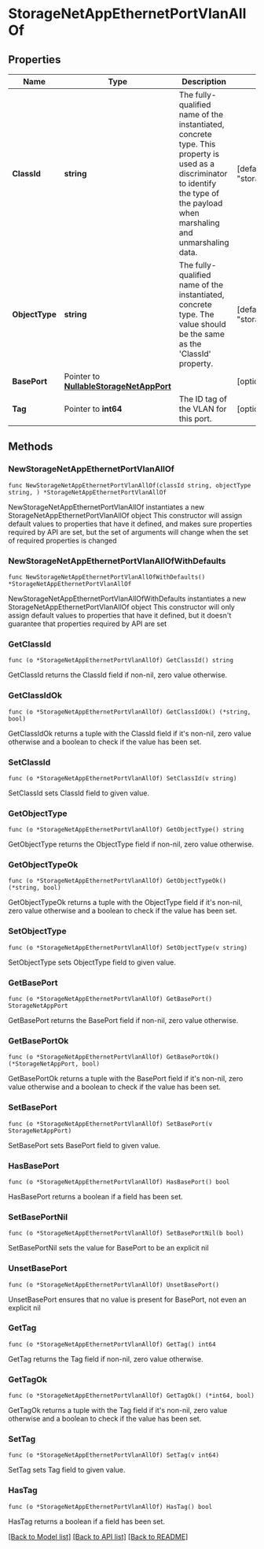 # StorageNetAppEthernetPortVlanAllOf

## Properties

Name | Type | Description | Notes
------------ | ------------- | ------------- | -------------
**ClassId** | **string** | The fully-qualified name of the instantiated, concrete type. This property is used as a discriminator to identify the type of the payload when marshaling and unmarshaling data. | [default to "storage.NetAppEthernetPortVlan"]
**ObjectType** | **string** | The fully-qualified name of the instantiated, concrete type. The value should be the same as the &#39;ClassId&#39; property. | [default to "storage.NetAppEthernetPortVlan"]
**BasePort** | Pointer to [**NullableStorageNetAppPort**](storage.NetAppPort.md) |  | [optional] 
**Tag** | Pointer to **int64** | The ID tag of the VLAN for this port. | [optional] 

## Methods

### NewStorageNetAppEthernetPortVlanAllOf

`func NewStorageNetAppEthernetPortVlanAllOf(classId string, objectType string, ) *StorageNetAppEthernetPortVlanAllOf`

NewStorageNetAppEthernetPortVlanAllOf instantiates a new StorageNetAppEthernetPortVlanAllOf object
This constructor will assign default values to properties that have it defined,
and makes sure properties required by API are set, but the set of arguments
will change when the set of required properties is changed

### NewStorageNetAppEthernetPortVlanAllOfWithDefaults

`func NewStorageNetAppEthernetPortVlanAllOfWithDefaults() *StorageNetAppEthernetPortVlanAllOf`

NewStorageNetAppEthernetPortVlanAllOfWithDefaults instantiates a new StorageNetAppEthernetPortVlanAllOf object
This constructor will only assign default values to properties that have it defined,
but it doesn't guarantee that properties required by API are set

### GetClassId

`func (o *StorageNetAppEthernetPortVlanAllOf) GetClassId() string`

GetClassId returns the ClassId field if non-nil, zero value otherwise.

### GetClassIdOk

`func (o *StorageNetAppEthernetPortVlanAllOf) GetClassIdOk() (*string, bool)`

GetClassIdOk returns a tuple with the ClassId field if it's non-nil, zero value otherwise
and a boolean to check if the value has been set.

### SetClassId

`func (o *StorageNetAppEthernetPortVlanAllOf) SetClassId(v string)`

SetClassId sets ClassId field to given value.


### GetObjectType

`func (o *StorageNetAppEthernetPortVlanAllOf) GetObjectType() string`

GetObjectType returns the ObjectType field if non-nil, zero value otherwise.

### GetObjectTypeOk

`func (o *StorageNetAppEthernetPortVlanAllOf) GetObjectTypeOk() (*string, bool)`

GetObjectTypeOk returns a tuple with the ObjectType field if it's non-nil, zero value otherwise
and a boolean to check if the value has been set.

### SetObjectType

`func (o *StorageNetAppEthernetPortVlanAllOf) SetObjectType(v string)`

SetObjectType sets ObjectType field to given value.


### GetBasePort

`func (o *StorageNetAppEthernetPortVlanAllOf) GetBasePort() StorageNetAppPort`

GetBasePort returns the BasePort field if non-nil, zero value otherwise.

### GetBasePortOk

`func (o *StorageNetAppEthernetPortVlanAllOf) GetBasePortOk() (*StorageNetAppPort, bool)`

GetBasePortOk returns a tuple with the BasePort field if it's non-nil, zero value otherwise
and a boolean to check if the value has been set.

### SetBasePort

`func (o *StorageNetAppEthernetPortVlanAllOf) SetBasePort(v StorageNetAppPort)`

SetBasePort sets BasePort field to given value.

### HasBasePort

`func (o *StorageNetAppEthernetPortVlanAllOf) HasBasePort() bool`

HasBasePort returns a boolean if a field has been set.

### SetBasePortNil

`func (o *StorageNetAppEthernetPortVlanAllOf) SetBasePortNil(b bool)`

 SetBasePortNil sets the value for BasePort to be an explicit nil

### UnsetBasePort
`func (o *StorageNetAppEthernetPortVlanAllOf) UnsetBasePort()`

UnsetBasePort ensures that no value is present for BasePort, not even an explicit nil
### GetTag

`func (o *StorageNetAppEthernetPortVlanAllOf) GetTag() int64`

GetTag returns the Tag field if non-nil, zero value otherwise.

### GetTagOk

`func (o *StorageNetAppEthernetPortVlanAllOf) GetTagOk() (*int64, bool)`

GetTagOk returns a tuple with the Tag field if it's non-nil, zero value otherwise
and a boolean to check if the value has been set.

### SetTag

`func (o *StorageNetAppEthernetPortVlanAllOf) SetTag(v int64)`

SetTag sets Tag field to given value.

### HasTag

`func (o *StorageNetAppEthernetPortVlanAllOf) HasTag() bool`

HasTag returns a boolean if a field has been set.


[[Back to Model list]](../README.md#documentation-for-models) [[Back to API list]](../README.md#documentation-for-api-endpoints) [[Back to README]](../README.md)



